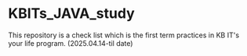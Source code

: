 # KBITs_JAVA_study
This repository is a check list which is the first term practices in KB IT's your life program. (2025.04.14-til date)
